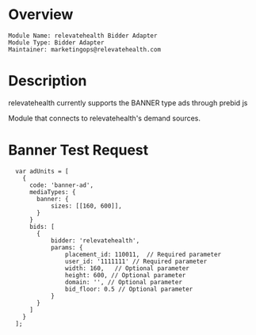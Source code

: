 # Overview

```
Module Name: relevatehealth Bidder Adapter
Module Type: Bidder Adapter
Maintainer: marketingops@relevatehealth.com
```

# Description

relevatehealth currently supports the BANNER type ads through prebid js

Module that connects to relevatehealth's demand sources.

# Banner Test Request
```
  var adUnits = [
    {
      code: 'banner-ad',
      mediaTypes: {
        banner: {
            sizes: [[160, 600]], 
        }
      }
      bids: [
        {
            bidder: 'relevatehealth',
            params: {
                placement_id: 110011,  // Required parameter
                user_id: '1111111' // Required parameter
                width: 160,   // Optional parameter 
                height: 600, // Optional parameter
                domain: '', // Optional parameter
		        bid_floor: 0.5 // Optional parameter
            }
        }
      ]
    }
  ];
```